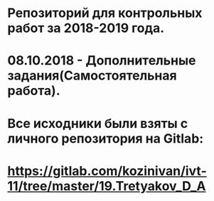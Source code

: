 # Репозиторий для контрольных работ за 2018-2019 года.
# 08.10.2018 - Дополнительные задания(Самостоятельная работа).
# Все исходники были взяты с личного репозитория на Gitlab:
# https://gitlab.com/kozinivan/ivt-11/tree/master/19.Tretyakov_D_A
